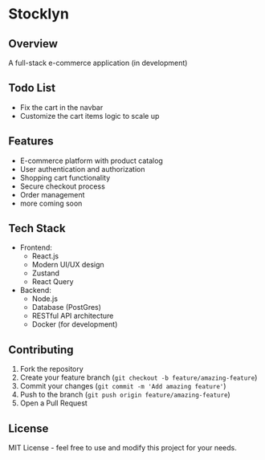 # Stocklyn

## Overview

A full-stack e-commerce application (in development)

## Todo List

- Fix the cart in the navbar
- Customize the cart items logic to scale up

## Features

- E-commerce platform with product catalog
- User authentication and authorization
- Shopping cart functionality
- Secure checkout process
- Order management
- more coming soon

## Tech Stack

- Frontend:
  - React.js
  - Modern UI/UX design
  - Zustand
  - React Query
- Backend:
  - Node.js
  - Database (PostGres)
  - RESTful API architecture
  - Docker (for development)

## Contributing

1. Fork the repository
2. Create your feature branch (`git checkout -b feature/amazing-feature`)
3. Commit your changes (`git commit -m 'Add amazing feature'`)
4. Push to the branch (`git push origin feature/amazing-feature`)
5. Open a Pull Request

## License

MIT License - feel free to use and modify this project for your needs.
